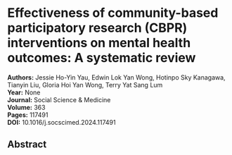 # Effectiveness of community-based participatory research (CBPR) interventions on mental health outcomes: A systematic review

**Authors:** Jessie Ho-Yin Yau, Edwin Lok Yan Wong, Hotinpo Sky Kanagawa, Tianyin Liu, Gloria Hoi Yan Wong, Terry Yat Sang Lum  
**Year:** None  
**Journal:** Social Science & Medicine  
**Volume:** 363  
**Pages:** 117491  
**DOI:** 10.1016/j.socscimed.2024.117491  

## Abstract


